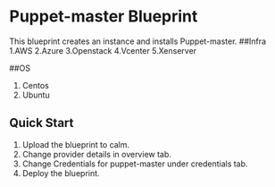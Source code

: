 # Puppet-master Blueprint

This blueprint creates an instance and installs Puppet-master.
##Infra
 1.AWS
 2.Azure
 3.Openstack
 4.Vcenter
 5.Xenserver

##OS
 1. Centos
 2. Ubuntu


## Quick Start
 1. Upload the blueprint to calm.
 2. Change provider details in overview tab.
 3. Change Credentials for puppet-master under credentials tab.
 4. Deploy the blueprint.
